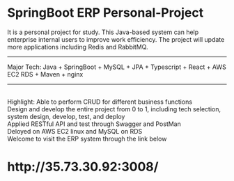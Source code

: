 # SpringBoot ERP Personal-Project 
It is a personal project for study. This Java-based system can help enterprise internal users to improve work efficiency. The project will update more applications including Redis and RabbitMQ.
<hr>
Major Tech: 
Java + SpringBoot + MySQL + JPA + Typescript + React + AWS EC2 RDS + Maven + nginx
<hr>
<br>
Highlight:
Able to perform CRUD for different business functions<br>
Design and develop the entire project from 0 to 1, including tech selection, system design, develop, test, and deploy<br>
Applied RESTful API and test through Swagger and PostMan<br>
Deloyed on AWS EC2 linux and MySQL on RDS<br>
Welcome to visit the ERP system through the link below <br>
<h1>http://35.73.30.92:3008/</h1>
